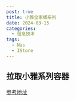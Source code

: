 ```yaml
---
post: true
title: 小雅全家桶系列
date: 2024-03-15
categories:
  - 信息技术
tags:
  - Nas
  - IStore
---
```


## 拉取小雅系列容器

[参考地址](https://psy.psykeji.top/278.htlm)
